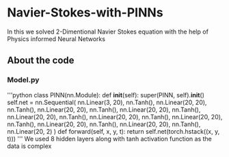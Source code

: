 # Navier-Stokes-with-PINNs
In this we solved 2-Dimentional Navier Stokes equation with the help of Physics informed Neural Networks

## About the code 

### Model.py
'''python
class PINN(nn.Module):
    def __init__(self):
        super(PINN, self).__init__()
        self.net = nn.Sequential(
            nn.Linear(3, 20), nn.Tanh(),
            nn.Linear(20, 20), nn.Tanh(),
            nn.Linear(20, 20), nn.Tanh(),
            nn.Linear(20, 20), nn.Tanh(),
            nn.Linear(20, 20), nn.Tanh(),
            nn.Linear(20, 20), nn.Tanh(),
            nn.Linear(20, 20), nn.Tanh(),
            nn.Linear(20, 20), nn.Tanh(),
            nn.Linear(20, 20), nn.Tanh(),
            nn.Linear(20, 2)
        )
    def forward(self, x, y, t):
        return self.net(torch.hstack((x, y, t)))
'''
We used 8 hidden layers along with tanh activation function as the data is complex
        
